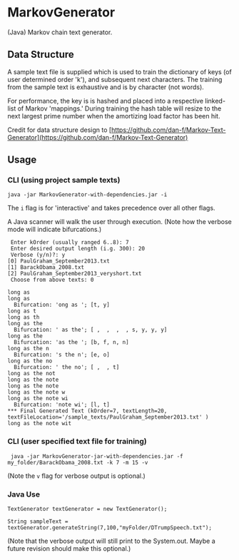 # MarkovGenerator
(Java) Markov chain text generator.
## Data Structure
A sample text file is supplied which is used to train the dictionary of keys (of user determined order 'k'), and subsequent next characters. The training from the sample text is exhaustive and is by character (not words).

For performance, the key is is hashed and placed into a respective linked-list of Markov 'mappings.'  During training the hash table will resize to the next largest prime number when the amortizing load factor has been hit.

Credit for data structure design to [https://github.com/dan-f/Markov-Text-Generator](https://github.com/dan-f/Markov-Text-Generator)

## Usage

### CLI (using project sample texts)
`java -jar MarkovGenerator-with-dependencies.jar -i`

The `i` flag is for 'interactive' and takes precedence over all other flags.

A Java scanner will walk the user through execution.  (Note how the verbose mode will indicate bifurcations.)

```
 Enter kOrder (usually ranged 6..8): 7
 Enter desired output length (i.g. 300): 20
 Verbose (y/n)?: y
[0] PaulGraham_September2013.txt
[1] BarackObama_2008.txt
[2] PaulGraham_September2013_veryshort.txt
 Choose from above texts: 0

long as
long as
  Bifurcation: 'ong as '; [t, y]
long as t
long as th
long as the
  Bifurcation: ' as the'; [ ,  ,  ,  , s, y, y, y]
long as the
  Bifurcation: 'as the '; [b, f, n, n]
long as the n
  Bifurcation: 's the n'; [e, o]
long as the no
  Bifurcation: ' the no'; [ ,  , t]
long as the not
long as the note
long as the note
long as the note w
long as the note wi
  Bifurcation: 'note wi'; [l, t]
*** Final Generated Text (kOrder=7, textLength=20, textFileLocation='/sample_texts/PaulGraham_September2013.txt' )
long as the note wit
```

### CLI (user specified text file for training)
` java -jar MarkovGenerator-jar-with-dependencies.jar -f my_folder/BarackObama_2008.txt -k 7 -m 15 -v`

(Note the `v` flag for verbose output is optional.)

### Java Use

`TextGenerator textGenerator = new TextGenerator();`

`String sampleText = textGenerator.generateString(7,100,"myFolder/DTrumpSpeech.txt");`

(Note that the verbose output will still print to the System.out.  Maybe a future revision should make this optional.)
